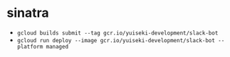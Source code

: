 # sinatra

- `gcloud builds submit --tag gcr.io/yuiseki-development/slack-bot`
- `gcloud run deploy --image gcr.io/yuiseki-development/slack-bot --platform managed`